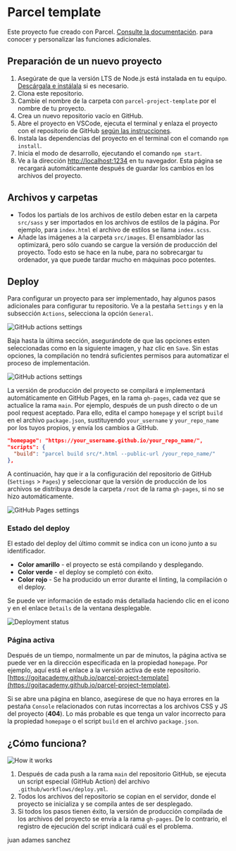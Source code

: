 # Parcel template

Este proyecto fue creado con Parcel. [Consulte la documentación](https://parceljs.org/).
para conocer y personalizar las funciones adicionales.

## Preparación de un nuevo proyecto

1. Asegúrate de que la versión LTS de Node.js está instalada en tu equipo.
   [Descárgala e instálala](https://nodejs.org/en/) si es necesario.
2. Clona este repositorio.
3. Cambie el nombre de la carpeta con `parcel-project-template` por el nombre de tu proyecto.
4. Crea un nuevo repositorio vacío en GitHub.
5. Abre el proyecto en VSCode, ejecuta el terminal y enlaza el proyecto con el repositorio de GitHub
   [según las instrucciones](https://docs.github.com/en/get-started/getting-started-with-git/managing-remote-repositories#changing-a-remote-repositorys-url).
6. Instala las dependencias del proyecto en el terminal con el comando `npm install`.
7. Inicia el modo de desarrollo, ejecutando el comando `npm start`.
8. Ve a la dirección [http://localhost:1234](http://localhost:1234) en tu navegador.
   Esta página se recargará automáticamente después de guardar los cambios en los 
   archivos del proyecto.

## Archivos y carpetas

- Todos los partials de los archivos de estilo deben estar en la carpeta `src/sass`
  y ser importados en los archivos de estilos de la página. Por ejemplo, para
 `index.html` el archivo de estilos se llama `index.scss`.
- Añade las imágenes a la carpeta `src/images`. El ensamblador las optimizará, 
  pero sólo cuando se cargue la versión de producción del proyecto. Todo esto
  se hace en la nube, para no sobrecargar tu ordenador, ya que puede tardar 
  mucho en máquinas poco potentes.

## Deploy

Para configurar un proyecto para ser implementado, hay algunos pasos adicionales 
para configurar tu repositorio. Ve a la pestaña `Settings` y en la subsección
`Actions`, selecciona la opción `General`.

![GitHub actions settings](./assets/actions-config-step-1.png)

Baja hasta la última sección, asegurándote de que las opciones esten seleccionadas
como en la siguiente imagen, y haz clic en `Save`. Sin estas opciones, la compilación
no tendrá suficientes permisos para automatizar el proceso de implementación.

![GitHub actions settings](./assets/actions-config-step-2.png)

La versión de producción del proyecto se compilará e implementará automáticamente 
en GitHub Pages, en la rama `gh-pages`, cada vez que se actualice la rama `main`.
Por ejemplo, después de un push directo o de un pool request aceptado. Para
ello, edita el campo `homepage` y el script `build` en el archivo `package.json`,
sustituyendo `your_username` y `your_repo_name` por los tuyos propios, y envía
los cambios a GitHub.

```json
"homepage": "https://your_username.github.io/your_repo_name/",
"scripts": {
  "build": "parcel build src/*.html --public-url /your_repo_name/"
},
```

A continuación, hay que ir a la configuración del repositorio de GitHub 
(`Settings` > `Pages`) y seleccionar que la versión de producción de los archivos
se distribuya desde la carpeta `/root` de la rama `gh-pages`, si no se hizo automáticamente.

![GitHub Pages settings](./assets/repo-settings.png)

### Estado del deploy

El estado del deploy del último commit se indica con un icono junto a su identificador.

- **Color amarillo** - el proyecto se está compilando y desplegando.
- **Color verde** - el deploy se completó con éxito.
- **Color rojo** - Se ha producido un error durante el linting, la compilación o el deploy.

Se puede ver información de estado más detallada haciendo clic en el icono y 
en el enlace `Details` de la ventana desplegable.

![Deployment status](./assets/status.png)

### Página activa

Después de un tiempo, normalmente un par de minutos, la página activa se puede
ver en la dirección especificada en la propiedad `homepage`. Por ejemplo, aquí
está el enlace a la versión activa de este repositorio.
[https://goitacademy.github.io/parcel-project-template](https://goitacademy.github.io/parcel-project-template).

Si se abre una página en blanco, asegúrese de que no haya errores en la pestaña
`Console` relacionados con rutas incorrectas a los archivos CSS y JS del proyecto (**404**).
Lo más probable es que tenga un valor incorrecto para la propiedad `homepage` o el 
script `build` en el archivo `package.json`.

## ¿Cómo funciona?

![How it works](./assets/how-it-works.png)

1. Después de cada push a la rama `main` del repositorio GitHub, se ejecuta un 
   script especial (GitHub Action) del archivo `.github/workflows/deploy.yml`.
2. Todos los archivos del repositorio se copian en el servidor, donde el 
   proyecto se inicializa y se compila antes de ser desplegado.
3. Si todos los pasos tienen éxito, la versión de producción compilada de los
   archivos del proyecto se envía a la rama `gh-pages`. De lo contrario, el
   registro de ejecución del script indicará cuál es el problema.

juan adames sanchez